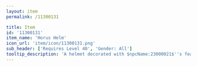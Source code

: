```yaml
---
layout: item
permalink: /11300131

title: Item
id: '11300131'
item_name: 'Horus Helm'
icon_url: 'item/icon/11300131.png'
sub_header: ['Requires Level 40', 'Gender: All']
tooltip_description: 'A helmet decorated with $npcName:23000021$''s feathers and beak, worthy of the ones who battled mighty Shinsoo.'
---
```

